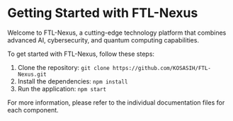 # Getting Started with FTL-Nexus

Welcome to FTL-Nexus, a cutting-edge technology platform that combines advanced AI, cybersecurity, and quantum computing capabilities.

To get started with FTL-Nexus, follow these steps:

1. Clone the repository: `git clone https://github.com/KOSASIH/FTL-Nexus.git`
2. Install the dependencies: `npm install`
3. Run the application: `npm start`

For more information, please refer to the individual documentation files for each component.
